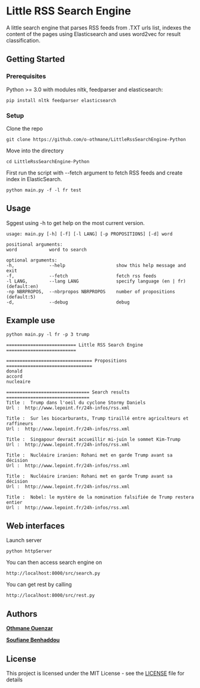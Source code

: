 # Little RSS Search Engine

A little search engine that parses RSS feeds from .TXT urls list, indexes the content of the pages using Elasticsearch and uses word2vec for result classification.

## Getting Started

### Prerequisites

Python >= 3.0 with modules nltk, feedparser and elasticsearch:

```
pip install nltk feedparser elasticsearch
```

### Setup
Clone the repo

```
git clone https://github.com/o-othmane/LittleRssSearchEngine-Python
```

Move into the directory

```
cd LittleRssSearchEngine-Python
```

First run the script with --fetch argument to fetch RSS feeds and create index in ElasticSearch.

```
python main.py -f -l fr test
```

## Usage



Sggest using -h to get help on the most current version.

```
usage: main.py [-h] [-f] [-l LANG] [-p PROPOSITIONS] [-d] word

positional arguments:
word            word to search

optional arguments:
-h,             --help                   show this help message and exit
-f,             --fetch                  fetch rss feeds
-l LANG,        --lang LANG              specify language (en | fr) (default:en)
-np NBRPROPOS,  --nbrpropos NBRPROPOS    number of propositions (default:5)
-d,             --debug                  debug
```

## Example use
```
python main.py -l fr -p 3 trump

========================== Little RSS Search Engine ==========================

================================ Propositions ================================
donald
accord
nucleaire

=============================== Search results ===============================
Title :  Trump dans l'oeil du cyclone Stormy Daniels
Url :  http://www.lepoint.fr/24h-infos/rss.xml

Title :  Sur les biocarburants, Trump tiraillé entre agriculteurs et raffineurs
Url :  http://www.lepoint.fr/24h-infos/rss.xml

Title :  Singapour devrait accueillir mi-juin le sommet Kim-Trump
Url :  http://www.lepoint.fr/24h-infos/rss.xml

Title :  Nucléaire iranien: Rohani met en garde Trump avant sa décision
Url :  http://www.lepoint.fr/24h-infos/rss.xml

Title :  Nucléaire iranien: Rohani met en garde Trump avant sa décision
Url :  http://www.lepoint.fr/24h-infos/rss.xml

Title :  Nobel: le mystère de la nomination falsifiée de Trump restera entier
Url :  http://www.lepoint.fr/24h-infos/rss.xml
```

## Web interfaces

Launch server

```
python httpServer
```

You can then access search engine on 

```
http://localhost:8000/src/search.py
```

You can get rest by calling

```
http://localhost:8000/src/rest.py
```

## Authors

**[Othmane Ouenzar](https://github.com/o-othmane)**

**[Soufiane Benhaddou](https://github.com/soufianemarly)**

## License

This project is licensed under the MIT License - see the [LICENSE](LICENSE) file for details

